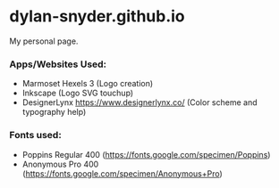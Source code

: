 # dylan-snyder.github.io

My personal page.

### Apps/Websites Used:
- Marmoset Hexels 3 (Logo creation)
- Inkscape (Logo SVG touchup)
- DesignerLynx https://www.designerlynx.co/ (Color scheme and typography help)

### Fonts used:
- Poppins Regular 400 (https://fonts.google.com/specimen/Poppins)
- Anonymous Pro 400 (https://fonts.google.com/specimen/Anonymous+Pro)

